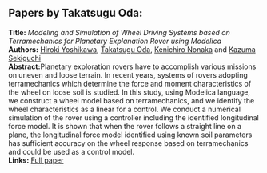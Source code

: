 <h2>Papers by Takatsugu Oda:</h2>
<p>
<b>Title:</b> <i> Modeling and Simulation of Wheel Driving Systems based on Terramechanics for Planetary Explanation Rover using Modelica </i> <br />
<b>Authors:</b> <a href="../authors/author_304.html">Hiroki Yoshikawa</a>, <a href="../authors/author_203.html">Takatsugu Oda</a>, <a href="../authors/author_199.html">Kenichiro Nonaka</a> and <a href="../authors/author_247.html">Kazuma Sekiguchi</a><br />
<b>Abstract:</b>Planetary exploration rovers have to accomplish various missions on uneven and loose terrain. In recent years, systems of rovers adopting terramechanics which determine the force and moment characteristics of the wheel on loose soil is studied. In this study, using Modelica language, we construct a wheel model based on terramechanics, and we identify the wheel characteristics as a linear for a control. We conduct a numerical simulation of the rover using a controller including the identified longitudinal force model. It is shown that when the rover follows a straight line on a plane, the longitudinal force model identified using known soil parameters has sufficient accuracy
on the wheel response based on terramechanics and could be used as a control model.<br />
<b>Links:</b> <a href="../submissions/ecp17132901_YoshikawaOdaNonakaSekiguchi.pdf">Full paper</a></p>